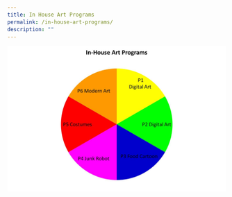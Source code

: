 ```yaml
---
title: In House Art Programs
permalink: /in-house-art-programs/
description: ""
---
```

![](/images/art_in_house_programs.jpg)